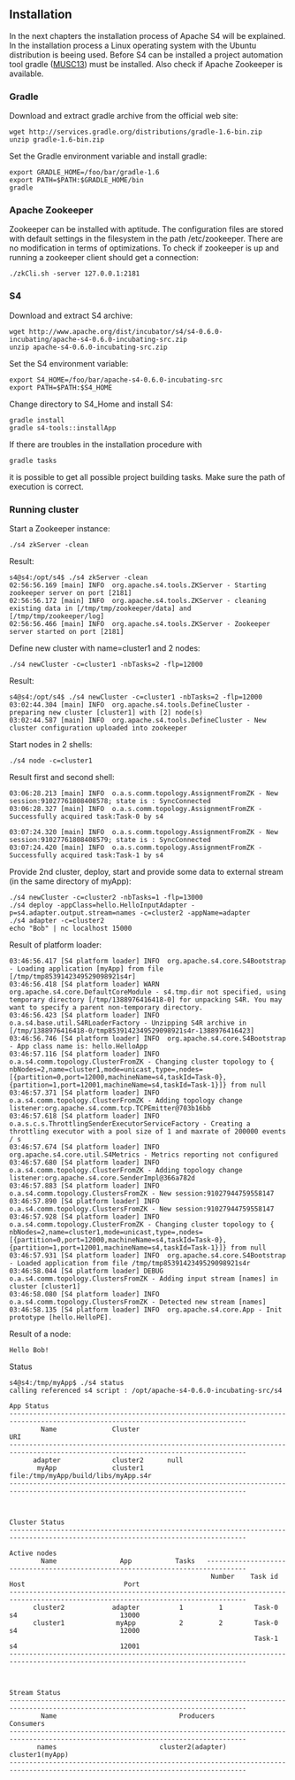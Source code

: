 ## Installation

In the next chapters the installation process of Apache S4 will be explained. In the installation process a Linux operating system with the Ubuntu distribution is beeing used. Before S4 can be installed a project automation tool gradle ([MUSC13]) must be installed. Also check if Apache Zookeeper is available.

### Gradle

Download and extract gradle archive from the official web site:
```
wget http://services.gradle.org/distributions/gradle-1.6-bin.zip 
unzip gradle-1.6-bin.zip
``` 

Set the Gradle environment variable and install gradle:
``` 
export GRADLE_HOME=/foo/bar/gradle-1.6 
export PATH=$PATH:$GRADLE_HOME/bin 
gradle
``` 

### Apache Zookeeper

Zookeeper can be installed with aptitude. The configuration files are stored with default settings in the filesystem in the path /etc/zookeeper. There are no modification in terms of optimizations.
To check if zookeeper is up and running a zookeeper client should get a connection:
```
./zkCli.sh -server 127.0.0.1:2181 
```

### S4

Download and extract S4 archive:
```
wget http://www.apache.org/dist/incubator/s4/s4-0.6.0-incubating/apache-s4-0.6.0-incubating-src.zip
unzip apache-s4-0.6.0-incubating-src.zip
```

Set the S4 environment variable:
```
export S4_HOME=/foo/bar/apache-s4-0.6.0-incubating-src
export PATH=$PATH:$S4_HOME
```

Change directory to S4_Home and install S4:
```
gradle install
gradle s4-tools::installApp
```

If there are troubles in the installation procedure with 
```
gradle tasks
```
it is possible to get all possible project building tasks. Make sure the path of execution is correct.

### Running cluster

Start a Zookeeper instance:
```
./s4 zkServer -clean
```

Result:
```
s4@s4:/opt/s4$ ./s4 zkServer -clean
02:56:56.169 [main] INFO  org.apache.s4.tools.ZKServer - Starting zookeeper server on port [2181]
02:56:56.172 [main] INFO  org.apache.s4.tools.ZKServer - cleaning existing data in [/tmp/tmp/zookeeper/data] and [/tmp/tmp/zookeeper/log]
02:56:56.466 [main] INFO  org.apache.s4.tools.ZKServer - Zookeeper server started on port [2181]
```


Define new cluster with name=cluster1 and 2 nodes:
```
./s4 newCluster -c=cluster1 -nbTasks=2 -flp=12000
```

Result:
```
s4@s4:/opt/s4$ ./s4 newCluster -c=cluster1 -nbTasks=2 -flp=12000
03:02:44.304 [main] INFO  org.apache.s4.tools.DefineCluster - preparing new cluster [cluster1] with [2] node(s)
03:02:44.587 [main] INFO  org.apache.s4.tools.DefineCluster - New cluster configuration uploaded into zookeeper
```

Start nodes in 2 shells:
```
./s4 node -c=cluster1
```
Result first and second shell:
```
03:06:28.213 [main] INFO  o.a.s.comm.topology.AssignmentFromZK - New session:91027761808408578; state is : SyncConnected
03:06:28.327 [main] INFO  o.a.s.comm.topology.AssignmentFromZK - Successfully acquired task:Task-0 by s4

03:07:24.320 [main] INFO  o.a.s.comm.topology.AssignmentFromZK - New session:91027761808408579; state is : SyncConnected
03:07:24.420 [main] INFO  o.a.s.comm.topology.AssignmentFromZK - Successfully acquired task:Task-1 by s4
```
Provide 2nd cluster, deploy, start and provide some data to external stream (in the same directory of myApp):
```
./s4 newCluster -c=cluster2 -nbTasks=1 -flp=13000
./s4 deploy -appClass=hello.HelloInputAdapter -p=s4.adapter.output.stream=names -c=cluster2 -appName=adapter
./s4 adapter -c=cluster2
echo "Bob" | nc localhost 15000
```
Result of platform loader:
```
03:46:56.417 [S4 platform loader] INFO  org.apache.s4.core.S4Bootstrap - Loading application [myApp] from file [/tmp/tmp8539142349529098921s4r]
03:46:56.418 [S4 platform loader] WARN  org.apache.s4.core.DefaultCoreModule - s4.tmp.dir not specified, using temporary directory [/tmp/1388976416418-0] for unpacking S4R. You may want to specify a parent non-temporary directory.
03:46:56.423 [S4 platform loader] INFO  o.a.s4.base.util.S4RLoaderFactory - Unzipping S4R archive in [/tmp/1388976416418-0/tmp8539142349529098921s4r-1388976416423]
03:46:56.746 [S4 platform loader] INFO  org.apache.s4.core.S4Bootstrap - App class name is: hello.HelloApp
03:46:57.116 [S4 platform loader] INFO  o.a.s4.comm.topology.ClusterFromZK - Changing cluster topology to { nbNodes=2,name=cluster1,mode=unicast,type=,nodes=[{partition=0,port=12000,machineName=s4,taskId=Task-0}, {partition=1,port=12001,machineName=s4,taskId=Task-1}]} from null
03:46:57.371 [S4 platform loader] INFO  o.a.s4.comm.topology.ClusterFromZK - Adding topology change listener:org.apache.s4.comm.tcp.TCPEmitter@703b16bb
03:46:57.618 [S4 platform loader] INFO  o.a.s.c.s.ThrottlingSenderExecutorServiceFactory - Creating a throttling executor with a pool size of 1 and maxrate of 200000 events / s
03:46:57.674 [S4 platform loader] INFO  org.apache.s4.core.util.S4Metrics - Metrics reporting not configured
03:46:57.680 [S4 platform loader] INFO  o.a.s4.comm.topology.ClusterFromZK - Adding topology change listener:org.apache.s4.core.SenderImpl@366a782d
03:46:57.883 [S4 platform loader] INFO  o.a.s4.comm.topology.ClustersFromZK - New session:91027944759558147
03:46:57.890 [S4 platform loader] INFO  o.a.s4.comm.topology.ClustersFromZK - New session:91027944759558147
03:46:57.928 [S4 platform loader] INFO  o.a.s4.comm.topology.ClusterFromZK - Changing cluster topology to { nbNodes=2,name=cluster1,mode=unicast,type=,nodes=[{partition=0,port=12000,machineName=s4,taskId=Task-0}, {partition=1,port=12001,machineName=s4,taskId=Task-1}]} from null
03:46:57.931 [S4 platform loader] INFO  org.apache.s4.core.S4Bootstrap - Loaded application from file /tmp/tmp8539142349529098921s4r
03:46:58.044 [S4 platform loader] DEBUG o.a.s4.comm.topology.ClustersFromZK - Adding input stream [names] in cluster [cluster1]
03:46:58.080 [S4 platform loader] INFO  o.a.s4.comm.topology.ClustersFromZK - Detected new stream [names]
03:46:58.135 [S4 platform loader] INFO  org.apache.s4.core.App - Init prototype [hello.HelloPE].
```
Result of a node:
```
Hello Bob!
```

Status
```
s4@s4:/tmp/myApp$ ./s4 status
calling referenced s4 script : /opt/apache-s4-0.6.0-incubating-src/s4

App Status
----------------------------------------------------------------------------------------------------------------------------------
        Name              Cluster                                                  URI
----------------------------------------------------------------------------------------------------------------------------------
      adapter             cluster2      null
       myApp              cluster1      file:/tmp/myApp/build/libs/myApp.s4r
----------------------------------------------------------------------------------------------------------------------------------



Cluster Status
----------------------------------------------------------------------------------------------------------------------------------
                                                                                    Active nodes
        Name                App           Tasks   --------------------------------------------------------------------------------
                                                   Number    Task id                         Host                         Port
----------------------------------------------------------------------------------------------------------------------------------
      cluster2            adapter          1         1        Task-0                          s4                          13000
      cluster1             myApp           2         2        Task-0                          s4                          12000
                                                              Task-1                          s4                          12001
----------------------------------------------------------------------------------------------------------------------------------



Stream Status
----------------------------------------------------------------------------------------------------------------------------------
        Name                               Producers                                              Consumers
----------------------------------------------------------------------------------------------------------------------------------
       names                          cluster2(adapter)                                       cluster1(myApp)
----------------------------------------------------------------------------------------------------------------------------------

```




[MUSC13]: https://github.com/edlich/streamqueue/blob/master/Streaming/references.md#MUSC13  "Gradle in Action"